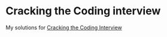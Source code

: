 # Cracking the Coding interview

My solutions for [Cracking the Coding Interview](http://www.crackingthecodinginterview.com/)
